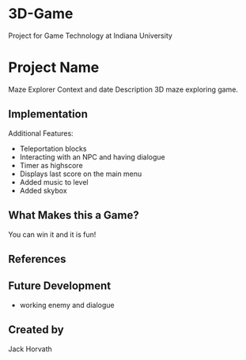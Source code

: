 # 3D-Game
Project for Game Technology at Indiana University
# Project Name
Maze Explorer
Context and date
Description
3D maze exploring game.
## Implementation
Additional Features:
- Teleportation blocks
- Interacting with an NPC and having dialogue
- Timer as highscore
-   Displays last score on the main menu
- Added music to level
- Added skybox
## What Makes this a Game?
You can win it and it is fun!
## References

## Future Development
- working enemy and dialogue
## Created by
Jack Horvath
